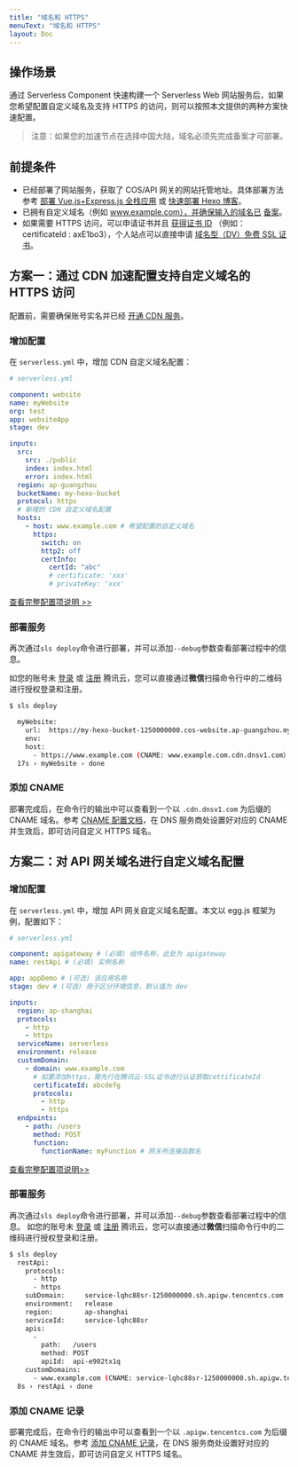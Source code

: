 ```yaml
---
title: "域名和 HTTPS"
menuText: "域名和 HTTPS"
layout: Doc
---
```


<!-- TODO: 更新 配置自定义域名 说明 -->

## 操作场景

通过 Serverless Component 快速构建一个 Serverless Web 网站服务后，如果您希望配置自定义域名及支持 HTTPS 的访问，则可以按照本文提供的两种方案快速配置。

> 注意：如果您的加速节点在选择中国大陆，域名必须先完成备案才可部署。

## 前提条件

- 已经部署了网站服务，获取了 COS/API 网关的网站托管地址。具体部署方法参考 [部署 Vue.js+Express.js 全栈应用](https://cloud.tencent.com/document/product/1154/39272) 或 [快速部署 Hexo 博客](https://cloud.tencent.com/document/product/1154/40217)。
- 已拥有自定义域名（例如 www.example.com），并确保输入的域名已 [备案](https://cloud.tencent.com/product/ba)。
- 如果需要 HTTPS 访问，可以申请证书并且 [获得证书 ID](https://console.cloud.tencent.com/ssl) （例如：certificateId : axE1bo3），个人站点可以直接申请 [域名型（DV）免费 SSL 证书](https://cloud.tencent.com/document/product/400/8422)。

## 方案一：通过 CDN 加速配置支持自定义域名的 HTTPS 访问

配置前，需要确保账号实名并已经 [开通 CDN 服务](https://console.cloud.tencent.com/cdn)。

### 增加配置

在 `serverless.yml` 中，增加 CDN 自定义域名配置：

```yml
# serverless.yml

component: website
name: myWebsite
org: test
app: websiteApp
stage: dev

inputs:
  src:
    src: ./public
    index: index.html
    error: index.html
  region: ap-guangzhou
  bucketName: my-hexo-bucket
  protocol: https
  # 新增的 CDN 自定义域名配置
  hosts:
    - host: www.example.com # 希望配置的自定义域名
      https:
        switch: on
        http2: off
        certInfo:
          certId: "abc"
          # certificate: 'xxx'
          # privateKey: 'xxx'
```

[查看完整配置项说明 >>](https://github.com/serverless-components/tencent-website/blob/master/docs/configure.md)

### 部署服务

再次通过`sls deploy`命令进行部署，并可以添加`--debug`参数查看部署过程中的信息。

如您的账号未 [登录](https://cloud.tencent.com/login) 或 [注册](https://cloud.tencent.com/register) 腾讯云，您可以直接通过**微信**扫描命令行中的二维码进行授权登录和注册。


```bash
$ sls deploy

  myWebsite:
    url:  https://my-hexo-bucket-1250000000.cos-website.ap-guangzhou.myqcloud.com
    env:
    host:
      - https://www.example.com (CNAME: www.example.com.cdn.dnsv1.com）
  17s › myWebsite › done
```


### 添加 CNAME

部署完成后，在命令行的输出中可以查看到一个以 `.cdn.dnsv1.com` 为后缀的 CNAME 域名。参考 [CNAME 配置文档](https://cloud.tencent.com/document/product/228/3121)，在 DNS 服务商处设置好对应的 CNAME 并生效后，即可访问自定义 HTTPS 域名。

## 方案二：对 API 网关域名进行自定义域名配置

### 增加配置

在 `serverless.yml` 中，增加 API 网关自定义域名配置。本文以 egg.js 框架为例，配置如下：

```yml
# serverless.yml

component: apigateway # (必填) 组件名称，此处为 apigateway
name: restApi # (必填) 实例名称

app: appDemo # (可选) 该应用名称
stage: dev # (可选) 用于区分环境信息，默认值为 dev

inputs:
  region: ap-shanghai
  protocols:
    - http
    - https
  serviceName: serverless
  environment: release
  customDomain:
    - domain: www.example.com
      # 如要添加https，需先行在腾讯云-SSL证书进行认证获取cettificateId
      certificateId: abcdefg
      protocols:
        - http
        - https
  endpoints:
    - path: /users
      method: POST
      function:
        functionName: myFunction # 网关所连接函数名
```

[查看完整配置项说明>>](https://github.com/serverless-components/tencent-apigateway/blob/master/docs/configure.md)

### 部署服务

再次通过`sls deploy`命令进行部署，并可以添加`--debug`参数查看部署过程中的信息。
如您的账号未 [登录](https://cloud.tencent.com/login) 或 [注册](https://cloud.tencent.com/register) 腾讯云，您可以直接通过**微信**扫描命令行中的二维码进行授权登录和注册。

```bash
$ sls deploy
  restApi:
    protocols:
      - http
      - https
    subDomain:     service-lqhc88sr-1250000000.sh.apigw.tencentcs.com
    environment:   release
    region:        ap-shanghai
    serviceId:     service-lqhc88sr
    apis:
      -
        path:   /users
        method: POST
        apiId:  api-e902tx1q
    customDomains:
      - www.example.com (CNAME: service-lqhc88sr-1250000000.sh.apigw.tencentcs.com)
  8s › restApi › done
```

### 添加 CNAME 记录

部署完成后，在命令行的输出中可以查看到一个以 `.apigw.tencentcs.com` 为后缀的 CNAME 域名。参考 [添加 CNAME 记录](https://cloud.tencent.com/document/product/302/3450)，在 DNS 服务商处设置好对应的 CNAME 并生效后，即可访问自定义 HTTPS 域名。
